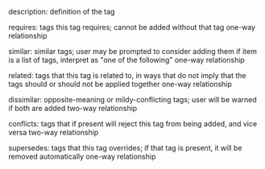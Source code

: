 description: definition of the tag

requires: tags this tag requires; cannot be added without that tag
one-way relationship

similar: similar tags; user may be prompted to consider adding them
if item is a list of tags, interpret as "one of the following"
one-way relationship

related: tags that this tag is related to, in ways that do not imply that the
tags should or should not be applied together
one-way relationship

dissimilar: opposite-meaning or mildy-conflicting tags; user will be warned if
both are added
two-way relationship

conflicts: tags that if present will reject this tag from being added, and vice
versa
two-way relationship

supersedes: tags that this tag overrides; if that tag is present, it will be
removed automatically
one-way relationship

